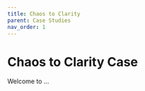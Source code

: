 ```yaml
---
title: Chaos to Clarity 
parent: Case Studies
nav_order: 1
---
```


# Chaos to Clarity Case

Welcome to ...
